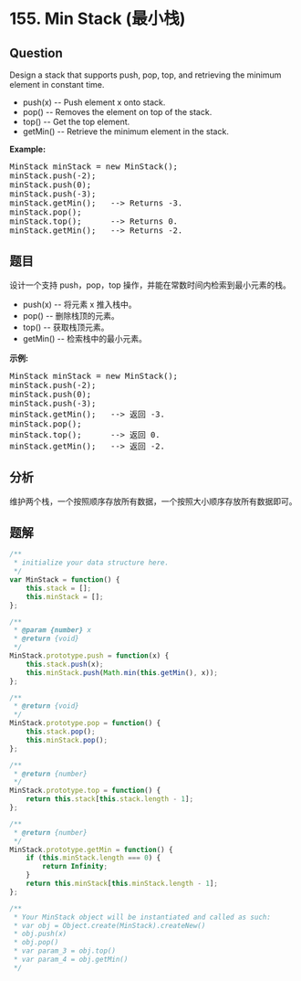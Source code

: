 # 155. Min Stack (最小栈)

## Question

Design a stack that supports push, pop, top, and retrieving the minimum element in constant time.

-   push(x) -- Push element x onto stack.
-   pop() -- Removes the element on top of the stack.
-   top() -- Get the top element.
-   getMin() -- Retrieve the minimum element in the stack.

**Example:**

<pre>MinStack minStack = new MinStack();
minStack.push(-2);
minStack.push(0);
minStack.push(-3);
minStack.getMin();   --&gt; Returns -3.
minStack.pop();
minStack.top();      --&gt; Returns 0.
minStack.getMin();   --&gt; Returns -2.
</pre>

## 题目

设计一个支持 push，pop，top 操作，并能在常数时间内检索到最小元素的栈。

-   push(x) -- 将元素 x 推入栈中。
-   pop() -- 删除栈顶的元素。
-   top() -- 获取栈顶元素。
-   getMin() -- 检索栈中的最小元素。

**示例:**

<pre>MinStack minStack = new MinStack();
minStack.push(-2);
minStack.push(0);
minStack.push(-3);
minStack.getMin();   --&gt; 返回 -3.
minStack.pop();
minStack.top();      --&gt; 返回 0.
minStack.getMin();   --&gt; 返回 -2.
</pre>

## 分析

维护两个栈，一个按照顺序存放所有数据，一个按照大小顺序存放所有数据即可。

## 题解

```javascript
/**
 * initialize your data structure here.
 */
var MinStack = function() {
    this.stack = [];
    this.minStack = [];
};

/**
 * @param {number} x
 * @return {void}
 */
MinStack.prototype.push = function(x) {
    this.stack.push(x);
    this.minStack.push(Math.min(this.getMin(), x));
};

/**
 * @return {void}
 */
MinStack.prototype.pop = function() {
    this.stack.pop();
    this.minStack.pop();
};

/**
 * @return {number}
 */
MinStack.prototype.top = function() {
    return this.stack[this.stack.length - 1];
};

/**
 * @return {number}
 */
MinStack.prototype.getMin = function() {
    if (this.minStack.length === 0) {
        return Infinity;
    }
    return this.minStack[this.minStack.length - 1];
};

/**
 * Your MinStack object will be instantiated and called as such:
 * var obj = Object.create(MinStack).createNew()
 * obj.push(x)
 * obj.pop()
 * var param_3 = obj.top()
 * var param_4 = obj.getMin()
 */
```
